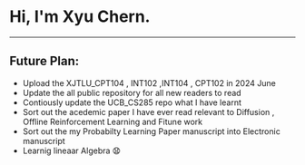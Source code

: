 #  Hi, I'm Xyu Chern.
----
## Future Plan:
- Upload the XJTLU_CPT104 , INT102 ,INT104 , CPT102 in 2024 June
- Update the all public repository for all new readers to read
- Contiously update the UCB_CS285 repo what I have learnt
- Sort out the acedemic paper I have ever read relevant to Diffusion , Offline Reinforcement Learning and Fitune work
- Sort out the my Probabilty Learning Paper manuscript into Electronic manuscript
- Learnig lineaar Algebra :anguished:
